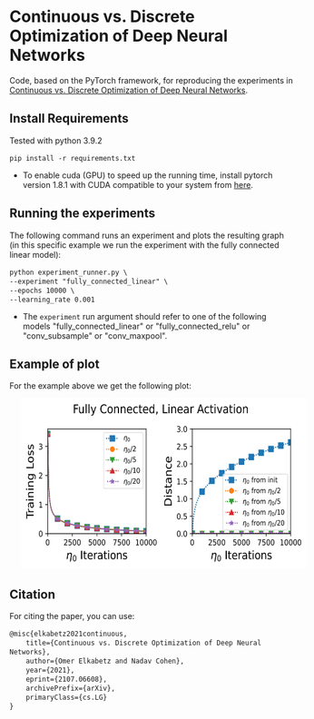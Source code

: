 # Continuous vs. Discrete Optimization of Deep Neural Networks

Code, based on the PyTorch framework, for reproducing the experiments in [Continuous vs. Discrete Optimization of Deep Neural Networks](https://arxiv.org/abs/2107.06608).

## Install Requirements
Tested with python 3.9.2
```
pip install -r requirements.txt
```
- To enable cuda (GPU) to speed up the running time, install pytorch version 1.8.1 with CUDA compatible to your system from [here](https://pytorch.org/get-started/locally/).


## Running the experiments

The following command runs an experiment and plots the resulting graph (in this specific example we run the experiment with the fully connected linear model):
```
python experiment_runner.py \
--experiment "fully_connected_linear" \
--epochs 10000 \
--learning_rate 0.001
```

- The ```experiment``` run argument should refer to one of the following models "fully_connected_linear" or "fully_connected_relu" or "conv_subsample" or "conv_maxpool".

## Example of plot

For the example above we get the following plot:

<p align="center">
<img src="./plots/Graph_linear.png" alt="" height="300" width="600" style="margin-left: 20px;margin-right: 20px" />
</p>


## Citation
For citing the paper, you can use:
```
@misc{elkabetz2021continuous,
    title={Continuous vs. Discrete Optimization of Deep Neural Networks},
    author={Omer Elkabetz and Nadav Cohen},
    year={2021},
    eprint={2107.06608},
    archivePrefix={arXiv},
    primaryClass={cs.LG}
}
```